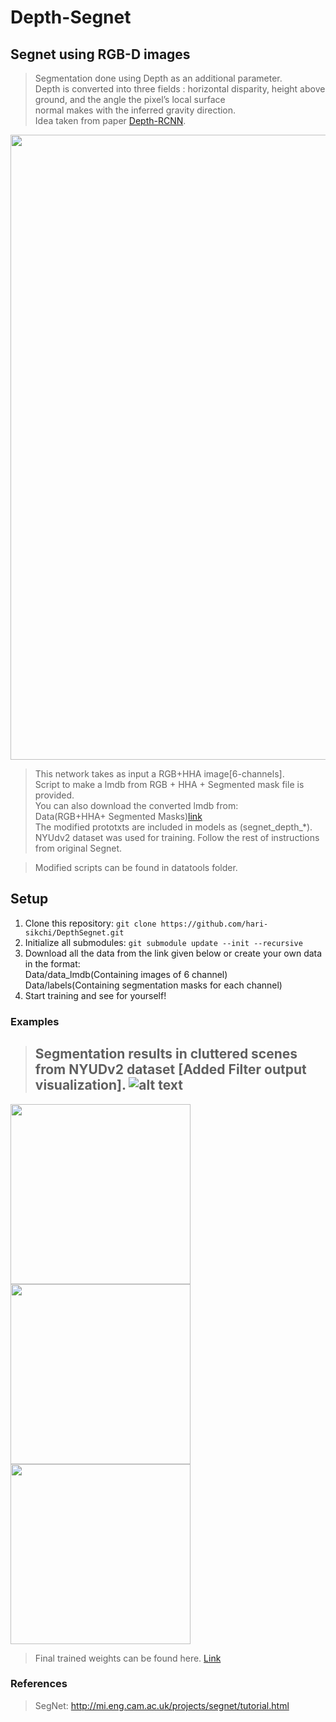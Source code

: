 # Depth-Segnet
  


## Segnet using RGB-D images

> Segmentation done using Depth as an additional parameter.  
> Depth is converted into three fields : horizontal disparity, height above ground, and the angle the pixel’s local surface  
normal makes with the inferred gravity direction.  
> Idea taken from paper [Depth-RCNN](https://people.eecs.berkeley.edu/~sgupta/pdf/rcnn-depth.pdf).  

<img src="https://github.com/hari-sikchi/DepthSegnet/blob/master/depthsegnet.png" width="1000">


> This network takes as input a RGB+HHA image[6-channels].  
> Script to make a lmdb from RGB + HHA + Segmented mask file is provided.  
> You can also download the converted lmdb from:  
> Data(RGB+HHA+ Segmented Masks)[link](https://drive.google.com/open?id=0B9Zck1VQgjZOXzh2RXdsMFVLV1E)    
> The modified prototxts are included in models as (segnet_depth_*).  
> NYUdv2 dataset was used for training.
> Follow the rest of instructions from  original Segnet.
  
  

> Modified scripts can be found in datatools folder.    

## Setup

1. Clone this repository: `git clone https://github.com/hari-sikchi/DepthSegnet.git`    
2. Initialize all submodules: `git submodule update --init --recursive`  
3. Download all the data from the link given below or create your own data in the format:  
       Data/data_lmdb(Containing images of 6 channel)  
       Data/labels(Containing segmentation masks for each channel)
4. Start training and see for yourself!         

### Examples

> Segmentation results in cluttered scenes from NYUDv2 dataset [Added Filter output visualization].
![alt text](https://github.com/hari-sikchi/DepthSegnet/blob/master/Filtervisualization.png)
>----------------------------------------------------------------------------------------------      
<img src="https://github.com/hari-sikchi/DepthSegnet/blob/master/cluttered_segmentation1.png" width="288"> <img src="https://github.com/hari-sikchi/DepthSegnet/blob/master/clutteredsegmentation2.png" width="288"> <img src="https://github.com/hari-sikchi/DepthSegnet/blob/master/clutteredsegmentation3.png" width="288">   


> Final trained weights can be found here. [Link](https://drive.google.com/open?id=0B9Zck1VQgjZObzJVTkVpYVZ6bVk)
### References

> SegNet:  http://mi.eng.cam.ac.uk/projects/segnet/tutorial.html  





